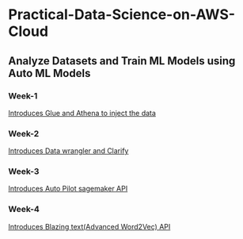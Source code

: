 # Practical-Data-Science-on-AWS-Cloud

## Analyze Datasets and Train ML Models using Auto ML Models

### Week-1
[Introduces Glue and Athena to inject the data](Analyze-Datasets-and-Train-ML-Models-using-AutoML/Week-1)

### Week-2
[Introduces Data wrangler and Clarify](Analyze-Datasets-and-Train-ML-Models-using-AutoML/Week-2)

### Week-3
[Introduces Auto Pilot sagemaker API](Analyze-Datasets-and-Train-ML-Models-using-AutoML/Week-3)

### Week-4
[Introduces Blazing text(Advanced Word2Vec) API](Analyze-Datasets-and-Train-ML-Models-using-AutoML/Week-4)
